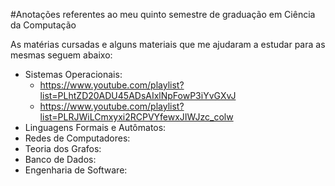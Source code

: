 #Anotações referentes ao meu quinto semestre de graduação em Ciência da Computação

As matérias cursadas e alguns materiais que me ajudaram a estudar para as mesmas seguem abaixo:
- Sistemas Operacionais:
    - https://www.youtube.com/playlist?list=PLhtZD20ADU45ADsAIxlNpFowP3iYvGXvJ
    - https://www.youtube.com/playlist?list=PLRJWiLCmxyxi2RCPVYfewxJIWJzc_colw
- Linguagens Formais e Autômatos:
- Redes de Computadores:
- Teoria dos Grafos:
- Banco de Dados:
- Engenharia de Software:
